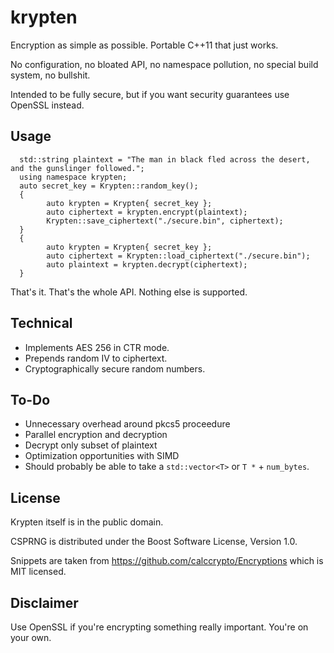 # krypten
Encryption as simple as possible. Portable C++11 that just works. 

No configuration, no bloated API, no namespace pollution, no special build system, no bullshit. 

Intended to be fully secure, but if you want security guarantees use OpenSSL instead.

## Usage

      std::string plaintext = "The man in black fled across the desert, and the gunslinger followed.";
      using namespace krypten;
      auto secret_key = Krypten::random_key();
      {
            auto krypten = Krypten{ secret_key };
            auto ciphertext = krypten.encrypt(plaintext);
            Krypten::save_ciphertext("./secure.bin", ciphertext);
      }
      {
            auto krypten = Krypten{ secret_key };
            auto ciphertext = Krypten::load_ciphertext("./secure.bin");
            auto plaintext = krypten.decrypt(ciphertext);
      }
      
That's it. That's the whole API. Nothing else is supported. 

## Technical

* Implements AES 256 in CTR mode. 
* Prepends random IV to ciphertext. 
* Cryptographically secure random numbers. 

## To-Do

* Unnecessary overhead around pkcs5 proceedure
* Parallel encryption and decryption
* Decrypt only subset of plaintext
* Optimization opportunities with SIMD
* Should probably be able to take a `std::vector<T>` or `T *` + `num_bytes`.

## License

Krypten itself is in the public domain. 

CSPRNG is distributed under the Boost Software License, Version 1.0.

Snippets are taken from https://github.com/calccrypto/Encryptions which is MIT licensed. 

## Disclaimer

Use OpenSSL if you're encrypting something really important. You're on your own.
